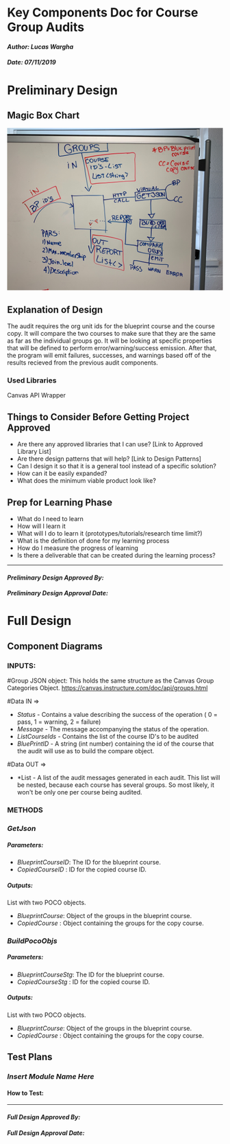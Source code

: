 # Key Components Doc for Course Group Audits
#### *Author: Lucas Wargha*
#### *Date: 07/11/2019*

# Preliminary Design

## Magic Box Chart

![alt text](./magic-box.jpg)

<!-- Think through the process as much as makes sense, and then create a magic box chart with the whiteboard and place it here. -->

## Explanation of Design
The audit requires the org unit ids for the blueprint course and the course copy. It will compare the two courses to make sure that they are the same as far as the individual groups go. It will be looking at specific properties that will be defined to perform error/warning/success emission. After that, the program will emit failures, successes, and warnings based off of the results recieved from the previous audit components.

### Used Libraries
Canvas API Wrapper

## Things to Consider Before Getting Project Approved
- Are there any approved libraries that I can use? [Link to Approved Library List]
- Are there design patterns that will help?  [Link to Design Patterns]
- Can I design it so that it is a general tool instead of a specific solution?
- How can it be easily expanded?
- What does the minimum viable product look like?

## Prep for Learning Phase
- What do I need to learn
- How will I learn it
- What will I do to learn it (prototypes/tutorials/research time limit?)
- What is the definition of done for my learning process
- How do I measure the progress of learning
- Is there a deliverable that can be created during the learning process?

-----

#### *Preliminary Design Approved By:* 
#### *Preliminary Design Approval Date:*

# Full Design

## Component Diagrams
<!-- Diagrams and companion explanations for all Key Components.
These would include information about inputs, outputs, and what a function does for every major function. -->

<!-- For each component, the following template will be followed: (In other words, the template below will repeat for each component)-->
### INPUTS: 
#Group JSON object:
This holds the same structure as the Canvas Group Categories Object.
https://canvas.instructure.com/doc/api/groups.html

#Data IN => 
- *Status* - Contains a value describing the success of the operation ( 0 = pass, 1 = warning, 2 = failure)
- *Message* - The message accompanying the status of the operation.
- *ListCourseIds* - Contains the list of the course ID's to be audited
- *BluePrintID* - A string (int number) containing the id of the course that the audit will use as to build the compare object.

#Data OUT =>
- *List<AuditMessage> - A list of the audit messages generated in each audit. This list will be nested, because each course has several groups. So most likely, it won't be only one per course being audited.
### METHODS
### *GetJson*
##### Parameters: 

- *BlueprintCourseID*: The ID for the blueprint course.
- *CopiedCourseID* : ID for the copied course ID.

##### Outputs:
List with two POCO objects. 
- *BlueprintCourse*: Object of the groups in the blueprint course.
- *CopiedCourse* : Object containing the groups for the copy course.

### *BuildPocoObjs*
##### Parameters: 

- *BlueprintCourseStg*: The ID for the blueprint course.
- *CopiedCourseStg* : ID for the copied course ID.

##### Outputs:
List with two POCO objects. 
- *BlueprintCourse*: Object of the groups in the blueprint course.
- *CopiedCourse* : Object containing the groups for the copy course.
<!-- For a future release:
## Test Plans
For each major function the test plan template will be as follows (in other words the template below will repeat for each test) 
### *Insert name of component here (e.g. convertIdToCourseObject function)*
#### Test 1: *Insert Test name here*
Summary: 
 *Insert Test Summary Here*
 Type: *Insert Type here (Unit Test, Manual Test, Selenium/Puppeteer test (Overkill?))* 
Procedure:
1. *Insert Steps here*
1. *and here*
1. *and here*
Expected Outcome:
*Insert Expected Outcome here*
-->

## Test Plans

### *Insert Module Name Here*
#### How to Test:





-----

#### *Full Design Approved By:* 
#### *Full Design Approval Date:*


<!-- Diagram Types:
 - Data Flow (I think this will be the most popular)
 - Structure Charts (This is really good for showing input and output of every function)
 - UML Class Diagram (a must for object oriented projects) -->


